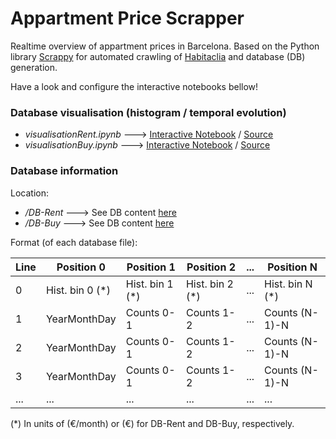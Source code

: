 # Appartment Price Scrapper

Realtime overview of appartment prices in Barcelona. Based on the Python library [Scrappy](https://scrapy.org/) for automated crawling of [Habitaclia](https://www.habitaclia.com/) and database (DB) generation. 

Have  a look and configure the interactive notebooks bellow!
### Database visualisation (histogram / temporal evolution) 
* _visualisationRent.ipynb_ ---> [Interactive Notebook](https://mybinder.org/v2/gh/dspsandbox/appartmentPriceScrapper/master?filepath=visualisationRent.ipynb) / [Source](visualisationRent.ipynb) 
* _visualisationBuy.ipynb_ ---> [Interactive Notebook](https://mybinder.org/v2/gh/dspsandbox/appartmentPriceScrapper/master?filepath=visualisationBuy.ipynb) / [Source](visualisationBuy.ipynb) 

### Database information
Location:
* _/DB-Rent_ ---> See DB content [here](DB-Rent)
* _/DB-Buy_ --->  See DB content [here](DB-Buy)

Format (of each database file):

| Line        | Position 0          | Position 1   |   Position 2   | ...|   Position N   |
| --- | --- | --- | --- | --- | --- |
| 0  |  Hist. bin 0 (\*) |  Hist. bin 1 (\*)|  Hist. bin 2 (\*)|  ... |  Hist. bin N (\*)|
| 1 | YearMonthDay | Counts 0-1 | Counts 1-2 | ... |  Counts (N-1)-N|
| 2 | YearMonthDay | Counts 0-1 | Counts 1-2 | ... |  Counts (N-1)-N|
| 3 | YearMonthDay | Counts 0-1 | Counts 1-2 | ... |  Counts (N-1)-N|
| ... | ... | ... | ... | ... | ... |

(\*)
In units of (€/month) or (€) for DB-Rent and DB-Buy, respectively.
